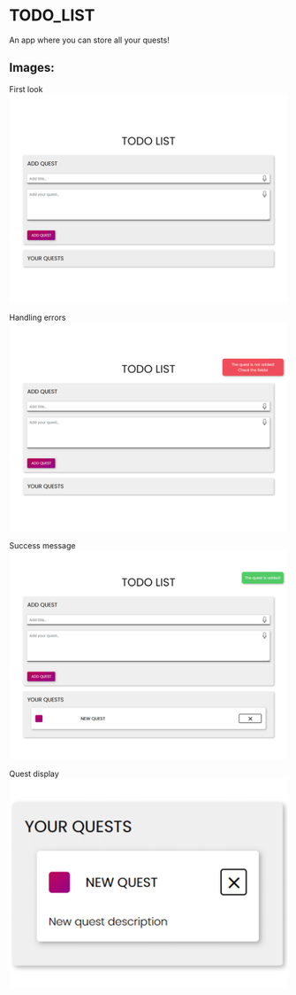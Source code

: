 # TODO_LIST

An app where you can store all your quests!

## Images:

First look
![First look](/src/images/img_1.png)

Handling errors
![Handling errors](/src/images/img_2.png)

Success message
![Success message](/src/images/img_3.png)

Quest display
![Quest display](/src/images/img_4.png)
